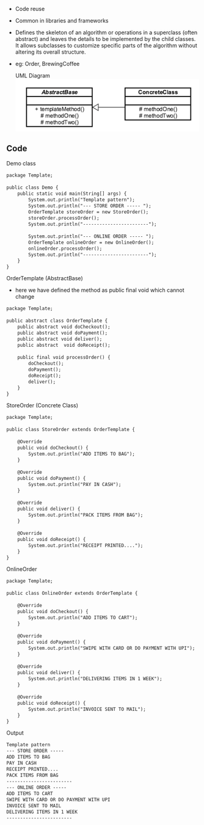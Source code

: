 - Code reuse
- Common in libraries and frameworks
- Defines the skeleton of an algorithm or operations in a superclass (often abstract) and leaves the details to be implemented by the child classes. It allows subclasses to customize specific parts of the algorithm without altering its overall structure.
- eg: Order, BrewingCoffee

	UML Diagram
	![](attachements/Pasted%20image%2020240923121657.png)

##  Code

Demo class
```
package Template;  
  
public class Demo {  
    public static void main(String[] args) {  
        System.out.println("Template pattern");  
        System.out.println("--- STORE ORDER ----- ");  
        OrderTemplate storeOrder = new StoreOrder();  
        storeOrder.processOrder();  
        System.out.println("------------------------");  
  
        System.out.println("--- ONLINE ORDER ----- ");  
        OrderTemplate onlineOrder = new OnlineOrder();  
        onlineOrder.processOrder();  
        System.out.println("------------------------");  
    }  
}
```

OrderTemplate (AbstractBase)
- here we have defined the method as public final void which cannot change
```
package Template;  
  
public abstract class OrderTemplate {  
    public abstract void doCheckout();  
    public abstract void doPayment();  
    public abstract void deliver();  
    public abstract  void doReceipt();  
  
    public final void processOrder() {  
        doCheckout();  
        doPayment();  
        doReceipt();  
        deliver();  
    }  
}

```

StoreOrder (Concrete Class)
```
package Template;  
  
public class StoreOrder extends OrderTemplate {  
  
    @Override  
    public void doCheckout() {  
        System.out.println("ADD ITEMS TO BAG");  
    }  
  
    @Override  
    public void doPayment() {  
        System.out.println("PAY IN CASH");  
    }  
  
    @Override  
    public void deliver() {  
        System.out.println("PACK ITEMS FROM BAG");  
    }  
  
    @Override  
    public void doReceipt() {  
        System.out.println("RECEIPT PRINTED....");  
    }  
}
```

OnlineOrder
```
package Template;  
  
public class OnlineOrder extends OrderTemplate {  
  
    @Override  
    public void doCheckout() {  
        System.out.println("ADD ITEMS TO CART");  
    }  
  
    @Override  
    public void doPayment() {  
        System.out.println("SWIPE WITH CARD OR DO PAYMENT WITH UPI");  
    }  
  
    @Override  
    public void deliver() {  
        System.out.println("DELIVERING ITEMS IN 1 WEEK");  
    }  
  
    @Override  
    public void doReceipt() {  
        System.out.println("INVOICE SENT TO MAIL");  
    }  
}
```

Output
```
Template pattern
--- STORE ORDER ----- 
ADD ITEMS TO BAG
PAY IN CASH
RECEIPT PRINTED....
PACK ITEMS FROM BAG
------------------------
--- ONLINE ORDER ----- 
ADD ITEMS TO CART
SWIPE WITH CARD OR DO PAYMENT WITH UPI
INVOICE SENT TO MAIL
DELIVERING ITEMS IN 1 WEEK
------------------------

```